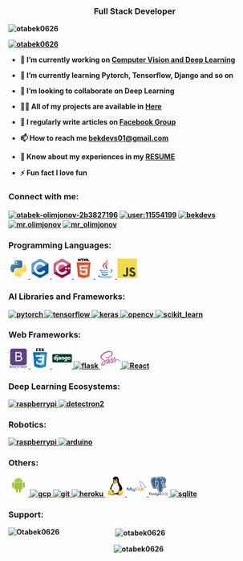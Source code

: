 <h3 align="center"><b>Full Stack Developer<b></h3>

<p align="left"> <img src="https://komarev.com/ghpvc/?username=otabek0626&label=Profile%20views&color=0e75b6&style=flat" alt="otabek0626" /> </p>

<p align="left"> <a href="https://github.com/ryo-ma/github-profile-trophy"><img src="https://github-profile-trophy.vercel.app/?username=otabek0626" alt="otabek0626" /></a> </p>

- 🔭 I’m currently working on [Computer Vision and Deep Learning](https://github.com/Otabek0626/Deep_Learning)

- 🌱 I’m currently learning **Pytorch, Tensorflow, Django and so on**

- 👯 I’m looking to collaborate on **Deep Learning**

- 👨‍💻 All of my projects are available in [Here](https://github.com/Otabek0626?tab=repositories)

- 📝 I regularly write articles on [Facebook Group](https://www.facebook.com/groups/454432925419104/)

- 📫 How to reach me **bekdevs01@gmail.com**

- 📄 Know about my experiences in my [RESUME](https://drive.google.com/file/d/1aV266CA0VaDvGU8s01dp2oJiPk1TS7gl/view?usp=sharing)

- ⚡ Fun fact **I love fun**

<h3 align="left">Connect with me:</h3>
<p align="left">
<a href="https://linkedin.com/in/otabek-olimjonov-2b3827196" target="blank"><img align="center" src="https://cdn.jsdelivr.net/npm/simple-icons@3.0.1/icons/linkedin.svg" alt="otabek-olimjonov-2b3827196" height="30" width="40" /></a>
<a href="https://stackoverflow.com/users/user:11554199" target="blank"><img align="center" src="https://cdn.jsdelivr.net/npm/simple-icons@3.0.1/icons/stackoverflow.svg" alt="user:11554199" height="30" width="40" /></a>
<a href="https://kaggle.com/bekdevs" target="blank"><img align="center" src="https://cdn.jsdelivr.net/npm/simple-icons@3.0.1/icons/kaggle.svg" alt="bekdevs" height="30" width="40" /></a>
<a href="https://fb.com/mr.olimjonov" target="blank"><img align="center" src="https://cdn.jsdelivr.net/npm/simple-icons@3.0.1/icons/facebook.svg" alt="mr.olimjonov" height="30" width="40" /></a>
<a href="https://instagram.com/mr_olimjonov" target="blank"><img align="center" src="https://cdn.jsdelivr.net/npm/simple-icons@3.0.1/icons/instagram.svg" alt="mr_olimjonov" height="30" width="40" /></a>
</p>

<h3 align="left">Programming Languages:</h3>
<p align="left"> 
<a href="https://www.python.org" target="_blank"> <img src="https://raw.githubusercontent.com/devicons/devicon/master/icons/python/python-original.svg" alt="python" width="40" height="40"/> </a>
<a href="https://www.cprogramming.com/" target="_blank"> <img src="https://raw.githubusercontent.com/devicons/devicon/master/icons/c/c-original.svg" alt="c" width="40" height="40"/> </a>
<a href="https://www.w3schools.com/cpp/" target="_blank"> <img src="https://raw.githubusercontent.com/devicons/devicon/master/icons/cplusplus/cplusplus-original.svg" alt="cplusplus" width="40" height="40"/> </a>
<a href="https://www.w3.org/html/" target="_blank"> <img src="https://raw.githubusercontent.com/devicons/devicon/master/icons/html5/html5-original-wordmark.svg" alt="html5" width="40" height="40"/>
</a> <a href="https://www.java.com" target="_blank"> <img src="https://raw.githubusercontent.com/devicons/devicon/master/icons/java/java-original.svg" alt="java" width="40" height="40"/> </a>
<a href="https://developer.mozilla.org/en-US/docs/Web/JavaScript" target="_blank"> <img src="https://raw.githubusercontent.com/devicons/devicon/master/icons/javascript/javascript-original.svg" alt="javascript" width="40" height="40"/> </a>

</p>


<h3 align="left">AI Libraries and Frameworks:</h3>
<p align="left"> 
<a href="https://pytorch.org/" target="_blank"> <img src="https://www.vectorlogo.zone/logos/pytorch/pytorch-icon.svg" alt="pytorch" width="40" height="40"/> </a>
<a href="https://www.tensorflow.org" target="_blank"> <img src="https://www.vectorlogo.zone/logos/tensorflow/tensorflow-icon.svg" alt="tensorflow" width="40" height="40"/> </a>
<a href="https://keras.io" target="_blank"> <img src="https://upload.wikimedia.org/wikipedia/commons/thumb/a/ae/Keras_logo.svg/1024px-Keras_logo.svg.png" alt="keras" width="40" height="40"/> </a>
<a href="https://opencv.org/" target="_blank"> <img src="https://www.vectorlogo.zone/logos/opencv/opencv-icon.svg" alt="opencv" width="40" height="40"/> </a>
<a href="https://scikit-learn.org/" target="_blank"> <img src="https://upload.wikimedia.org/wikipedia/commons/0/05/Scikit_learn_logo_small.svg" alt="scikit_learn" width="40" height="40"/> </a>
</p>


<h3 align="left">Web Frameworks:</h3>
<p align="left"> 
<a href="https://getbootstrap.com" target="_blank"> <img src="https://raw.githubusercontent.com/devicons/devicon/master/icons/bootstrap/bootstrap-plain-wordmark.svg" alt="bootstrap" width="40" height="40"/> </a>
<a href="https://www.w3schools.com/css/" target="_blank"> <img src="https://raw.githubusercontent.com/devicons/devicon/master/icons/css3/css3-original-wordmark.svg" alt="css3" width="40" height="40"/> </a>
<a href="https://www.djangoproject.com/" target="_blank"> <img src="https://raw.githubusercontent.com/devicons/devicon/master/icons/django/django-original.svg" alt="django" width="40" height="40"/> </a>
<a href="https://flask.palletsprojects.com/" target="_blank"> <img src="https://www.vectorlogo.zone/logos/pocoo_flask/pocoo_flask-icon.svg" alt="flask" width="40" height="40"/> </a>
<a href="https://sass-lang.com" target="_blank"> <img src="https://raw.githubusercontent.com/devicons/devicon/master/icons/sass/sass-original.svg" alt="sass" width="40" height="40"/> </a>
<a href="https://reactjs.org" target="_blank"> <img src="https://w7.pngwing.com/pngs/661/898/png-transparent-react-javascript-library-web-development-vue-js-funding-icon-logo-symmetry-web-development.png" alt="React" width="40" height="40"/> </a>
</p>



<h3 align="left">Deep Learning Ecosystems:</h3>
<p align="left"> 
<a href="https://github.com/Tianxiaomo/pytorch-YOLOv4" target="_blank"> <img src="https://pjreddie.com/media/image/yologo_2.png" alt="raspberrypi" width="74" height="40"/> </a>
<a href="https://github.com/facebookresearch/detectron2" target="_blank"> <img src="https://raw.githubusercontent.com/facebookresearch/detectron2/master/.github/Detectron2-Logo-Horz.svg" alt="detectron2" width="200" height="50"/> </a>
</p>



<h3 align="left">Robotics:</h3>
<p align="left"> 
<a href="https://www.raspberrypi.org/" target="_blank"> <img src="https://www.raspberrypi.org/app/uploads/2018/03/RPi-Logo-Reg-SCREEN.png" alt="raspberrypi" width="40" height="40"/> </a>
<a href="https://www.arduino.cc/" target="_blank"> <img src="https://cdn.worldvectorlogo.com/logos/arduino-1.svg" alt="arduino" width="40" height="40"/> </a>
</p>


<h3 align="left">Others:</h3>
<p align="left"> 
<a href="https://developer.android.com" target="_blank"> <img src="https://raw.githubusercontent.com/devicons/devicon/master/icons/android/android-original-wordmark.svg" alt="android" width="40" height="40"/> </a>
<a href="https://cloud.google.com" target="_blank"> <img src="https://www.vectorlogo.zone/logos/google_cloud/google_cloud-icon.svg" alt="gcp" width="40" height="40"/> </a>
<a href="https://git-scm.com/" target="_blank"> <img src="https://www.vectorlogo.zone/logos/git-scm/git-scm-icon.svg" alt="git" width="40" height="40"/> </a>
<a href="https://heroku.com" target="_blank"> <img src="https://www.vectorlogo.zone/logos/heroku/heroku-icon.svg" alt="heroku" width="40" height="40"/> </a>
<a href="https://www.linux.org/" target="_blank"> <img src="https://raw.githubusercontent.com/devicons/devicon/master/icons/linux/linux-original.svg" alt="linux" width="40" height="40"/> </a>
<a href="https://www.mysql.com/" target="_blank"> <img src="https://raw.githubusercontent.com/devicons/devicon/master/icons/mysql/mysql-original-wordmark.svg" alt="mysql" width="40" height="40"/> </a>
<a href="https://www.postgresql.org" target="_blank"> <img src="https://raw.githubusercontent.com/devicons/devicon/master/icons/postgresql/postgresql-original-wordmark.svg" alt="postgresql" width="40" height="40"/> </a>
<a href="https://www.sqlite.org/" target="_blank"> <img src="https://www.vectorlogo.zone/logos/sqlite/sqlite-icon.svg" alt="sqlite" width="40" height="40"/> </a>
 
</p>

<h3 align="left">Support:</h3>
<p><a href="https://www.buymeacoffee.com/Otabek0626"> <img align="left" src="https://cdn.buymeacoffee.com/buttons/v2/default-yellow.png" height="50" width="210" alt="Otabek0626" /></a></p>

<p></p>


<p>&nbsp;<img align="center" src="https://github-readme-stats.vercel.app/api?username=otabek0626&show_icons=true&locale=en" alt="otabek0626" /></p>

<p><img align="center" src="https://github-readme-streak-stats.herokuapp.com/?user=otabek0626&" alt="otabek0626" /></p>
